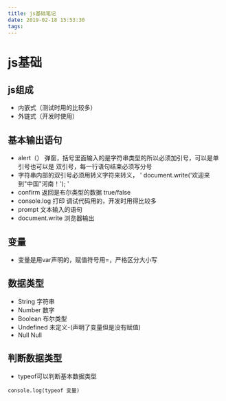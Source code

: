 ```yaml
---
title: js基础笔记
date: 2019-02-18 15:53:30
tags:
---
```


# js基础

## js组成
- 内嵌式（测试时用的比较多）
- 外链式（开发时使用）



## 基本输出语句
- alert（） 弹窗，括号里面输入的是字符串类型的所以必须加引号，可以是单引号也可以是
双引号，每一行语句结束必须写分号
- 字符串内部的双引号必须用转义字符来转义，
 '
document.write('欢迎来到\"中国\"河南！');
 '
- confirm 返回是布尔类型的数据 true/false
- console.log 打印 调试代码用的，开发时用得比较多
- prompt 文本输入的语句
- document.write 浏览器输出



## 变量
- 变量是用var声明的，赋值符号用=，严格区分大小写



## 数据类型
- String 字符串
- Number 数字
- Boolean 布尔类型
- Undefined 未定义-(声明了变量但是没有赋值)
- Null  Null



## 判断数据类型
- typeof可以判断基本数据类型

`console.log(typeof 变量)`

